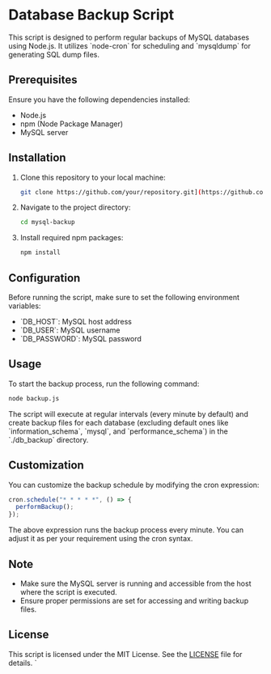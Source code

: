 # Database Backup Script

This script is designed to perform regular backups of MySQL databases using Node.js. It utilizes \`node-cron\` for scheduling and \`mysqldump\` for generating SQL dump files.

## Prerequisites

Ensure you have the following dependencies installed:

- Node.js
- npm (Node Package Manager)
- MySQL server

## Installation

1. Clone this repository to your local machine:

   ```bash
   git clone https://github.com/your/repository.git](https://github.com/popat694/mysql-backup.git
   ```

2. Navigate to the project directory:

   ```bash
   cd mysql-backup
   ```

3. Install required npm packages:

   ```bash
   npm install
   ```

## Configuration

Before running the script, make sure to set the following environment variables:

- \`DB_HOST\`: MySQL host address
- \`DB_USER\`: MySQL username
- \`DB_PASSWORD\`: MySQL password

## Usage

To start the backup process, run the following command:

```bash
node backup.js
```

The script will execute at regular intervals (every minute by default) and create backup files for each database (excluding default ones like \`information_schema\`, \`mysql\`, and \`performance_schema\`) in the \`./db_backup\` directory.

## Customization

You can customize the backup schedule by modifying the cron expression:

```javascript
cron.schedule("* * * * *", () => {
  performBackup();
});
```

The above expression runs the backup process every minute. You can adjust it as per your requirement using the cron syntax.

## Note

- Make sure the MySQL server is running and accessible from the host where the script is executed.
- Ensure proper permissions are set for accessing and writing backup files.

## License

This script is licensed under the MIT License. See the [LICENSE](LICENSE) file for details.
`

